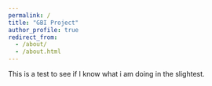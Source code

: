 ```yaml
---
permalink: /
title: "GBI Project"
author_profile: true
redirect_from: 
  - /about/
  - /about.html
---
```


This is a test to see if I know what i am doing in the slightest.
